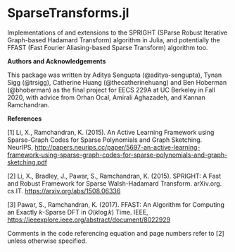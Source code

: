 # SparseTransforms.jl

Implementations of and extensions to the SPRIGHT (SParse Robust Iterative Graph-based Hadamard Transform) algorithm in Julia, and potentially the FFAST (Fast Fourier Aliasing-based Sparse Transform) algorithm too.

**Authors and Acknowledgements**

This package was written by Aditya Sengupta (@aditya-sengupta), Tynan Sigg (@trsigg), Catherine Huang (@thecatherinehuang) and Ben Hoberman (@bhoberman) as the final project for EECS 229A at UC Berkeley in Fall 2020, with advice from Orhan Ocal, Amirali Aghazadeh, and Kannan Ramchandran.

**References**

[1] Li, X., Ramchandran, K. (2015). An Active Learning Framework using Sparse-Graph Codes for Sparse Polynomials and Graph Sketching. NeurIPS, http://papers.neurips.cc/paper/5697-an-active-learning-framework-using-sparse-graph-codes-for-sparse-polynomials-and-graph-sketching.pdf

[2] Li, X., Bradley, J., Pawar, S., Ramchandran, K. (2015). SPRIGHT: A Fast and Robust Framework for Sparse Walsh-Hadamard Transform. arXiv.org. cs.IT. https://arxiv.org/abs/1508.06336

[3] Pawar, S., Ramchandran, K. (2017). FFAST: An Algorithm for Computing an Exactly $k$-Sparse DFT in $O(k \log k)$ Time. IEEE, https://ieeexplore.ieee.org/abstract/document/8022929

Comments in the code referencing equation and page numbers refer to [2] unless otherwise specified.
